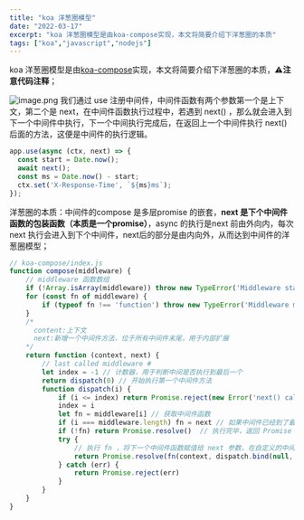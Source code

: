 ```yaml
---
title: "koa 洋葱圈模型"
date: "2022-03-17"
excerpt: "koa 洋葱圈模型是由koa-compose实现，本文将简要介绍下洋葱圈的本质"
tags: ["koa","javascript","nodejs"]
---
```



koa 洋葱圈模型是由[koa-compose](https://github.com/koajs/compose)实现，本文将简要介绍下洋葱圈的本质，⚠️**注意代码注释**；

![image.png](https://cdn.nlark.com/yuque/0/2023/png/241994/1692662375102-9633ba6a-32c3-47da-8f15-d8edb2ca9b5b.png#averageHue=%23414141&clientId=u574f1700-3a4d-4&from=paste&height=435&id=u5b2822aa&originHeight=435&originWidth=478&originalType=binary&ratio=1&rotation=0&showTitle=false&size=60929&status=done&style=none&taskId=u2d8f76ca-320e-4243-a95f-f9f85452ace&title=&width=478)
我们通过 use 注册中间件，中间件函数有两个参数第一个是上下文，第二个是 next，在中间件函数执行过程中，若遇到 next() ，那么就会进入到下一个中间件中执行，下一个中间执行完成后，在返回上一个中间件执行 next() 后面的方法，这便是中间件的执行逻辑。
```javascript
app.use(async (ctx, next) => {
  const start = Date.now();
  await next();
  const ms = Date.now() - start;
  ctx.set('X-Response-Time', `${ms}ms`);
});

```

洋葱圈的本质：中间件的compose 是多层promise 的嵌套，**next 是下个中间件函数的包装函数（本质是一个promise）**，async 的执行是next 前由外向内，每次next 执行会进入到下个中间件，next后的部分是由内向外，从而达到中间件的洋葱圈模型；

```javascript
// koa-compose/index.js
function compose(middleware) {
    // middleware 函数数组
    if (!Array.isArray(middleware)) throw new TypeError('Middleware stack must be an array!')
    for (const fn of middleware) {
        if (typeof fn !== 'function') throw new TypeError('Middleware must be composed of functions!')
    }
    /*
      content:上下文  
      next:新增一个中间件方法，位于所有中间件末尾，用于内部扩展
    */
    return function (context, next) {
        // last called middleware #
        let index = -1 // 计数器，用于判断中间是否执行到最后一个
        return dispatch(0) // 开始执行第一个中间件方法
        function dispatch(i) {
            if (i <= index) return Promise.reject(new Error('next() called multiple times'))
            index = i
            let fn = middleware[i] // 获取中间件函数
            if (i === middleware.length) fn = next // 如果中间件已经到了最后一个，执行内部扩展的中间件
            if (!fn) return Promise.resolve()  // 执行完毕，返回 Promise
            try {
                // 执行 fn ，将下一个中间件函数赋值给 next 参数，在自定义的中间件方法中显示的调用 next 函数，中间件函数就可串联起来了
                return Promise.resolve(fn(context, dispatch.bind(null, i + 1)));
            } catch (err) {
                return Promise.reject(err)
            }
        }
    }
}

```

